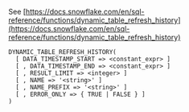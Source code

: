 See [https://docs.snowflake.com/en/sql-reference/functions/dynamic_table_refresh_history](https://docs.snowflake.com/en/sql-reference/functions/dynamic_table_refresh_history)
```
DYNAMIC_TABLE_REFRESH_HISTORY(
  [ DATA_TIMESTAMP_START => <constant_expr> ]
  [ , DATA_TIMESTAMP_END => <constant_expr> ]
  [ , RESULT_LIMIT => <integer> ]
  [ , NAME => '<string>' ]
  [ , NAME_PREFIX => '<string>' ]
  [ , ERROR_ONLY => { TRUE | FALSE } ]
)
```

